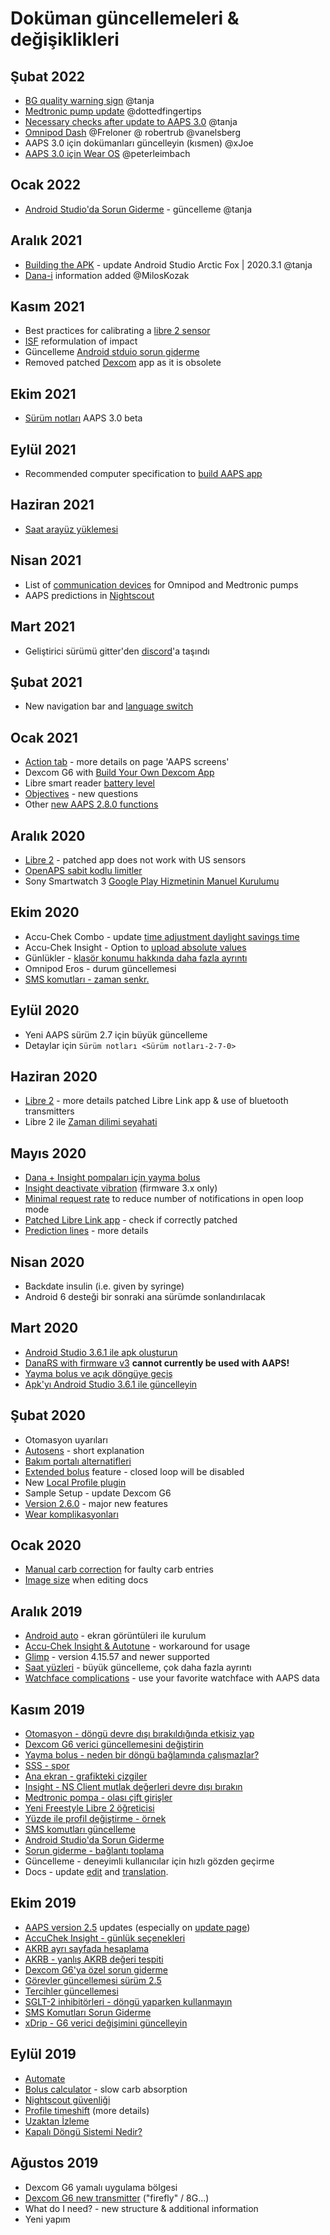 # Doküman güncellemeleri & değişiklikleri

## Şubat 2022

- [BG quality warning sign](../Getting-Started/Screenshots.md#bg-warning-sign) @tanja
- [Medtronic pump update](../CompatiblePumps/MedtronicPump.md) @dottedfingertips
- [Necessary checks after update to AAPS 3.0](../Installing-AndroidAPS/update3_0.md) @tanja
- [Omnipod Dash](../CompatiblePumps/OmnipodDASH.md) @Freloner @ robertrub @vanelsberg
- AAPS 3.0 için dokümanları güncelleyin (kısmen) @xJoe
- [AAPS 3.0 için Wear OS](../Configuration/Watchfaces.md) @peterleimbach

## Ocak 2022

- [Android Studio'da Sorun Giderme](../Installing-AndroidAPS/troubleshooting_androidstudio.md) - güncelleme @tanja

## Aralık 2021

- [Building the APK](../Installing-AndroidAPS/building-AAPS.md) - update Android Studio Arctic Fox | 2020.3.1 @tanja
- [Dana-i](../CompatiblePumps/DanaRS-Insulin-Pump.md) information added @MilosKozak

## Kasım 2021

- Best practices for calibrating a [libre 2 sensor](../CompatibleCgms/Libre2.md#best-practices-for-calibrating-a-libre-2-sensor)
- [ISF](../Getting-Started/FAQ.md) reformulation of impact
- Güncelleme [Android stduio sorun giderme](../Installing-AndroidAPS/troubleshooting_androidstudio.md)
- Removed patched [Dexcom](../CompatibleCgms/DexcomG6.md) app as it is obsolete

## Ekim 2021

- [Sürüm notları](../Installing-AndroidAPS/Releasenotes.md) AAPS 3.0 beta

## Eylül 2021

- Recommended computer specification to [build AAPS app](../Installing-AndroidAPS/building-AAPS.md#computer-and-software-specifications-for-building-aaps)

## Haziran 2021

- [Saat arayüz yüklemesi ](../Configuration/Watchfaces.md)

## Nisan 2021

- List of [communication devices](../Module/module.md#additional-communication-device) for Omnipod and Medtronic pumps
- AAPS predictions in [Nightscout](../Installing-AndroidAPS/Nightscout.md#manual-nightscout-setup)

## Mart 2021

- Geliştirici sürümü gitter'den [discord](https://discord.gg/4fQUWHZ4Mw)'a taşındı

## Şubat 2021

- New navigation bar and [language switch](../ChangeLanguage/ChangeLanguage.md)

## Ocak 2021

- [Action tab](../Getting-Started/Screenshots.md#action-tab) - more details on page 'AAPS screens'
- Dexcom G6 with [Build Your Own Dexcom App](../CompatibleCgms/DexcomG6.md#if-using-g6-with-build-your-own-dexcom-app)
- Libre smart reader [battery level](../Getting-Started/Screenshots.md#sensor-level-battery)
- [Objectives](../Usage/completing-the-objectives.md#objective-3-prove-your-knowledge) - new questions
- Other [new AAPS 2.8.0 functions](../Installing-AndroidAPS/Releasenotes.md#version-280)

## Aralık 2020

- [Libre 2](../CompatibleCgms/Libre2.md) - patched app does not work with US sensors
- [OpenAPS sabit kodlu limitler](../Usage/Open-APS-features.md#overview-of-hard-coded-limits)
- Sony Smartwatch 3 [Google Play Hizmetinin Manuel Kurulumu](../Usage/SonySW3.md)

## Ekim 2020

- Accu-Chek Combo - update [time adjustment daylight savings time](../Usage/Timezone-traveling.md#time-adjustment-daylight-savings-time-dst)
- Accu-Chek Insight - Option to [upload absolute values](../CompatiblePumps/Accu-Chek-Insight-Pump.md#settings-in-aaps)
- Günlükler - [klasör konumu hakkında daha fazla ayrıntı](../Usage/Accessing-logfiles.md)
- Omnipod Eros - durum güncellemesi
- [SMS komutları - zaman senkr.](../Children/SMS-Commands.md)

## Eylül 2020

- Yeni AAPS sürüm 2.7 için büyük güncelleme
- Detaylar için `Sürüm notları <Sürüm notları-2-7-0>`

## Haziran 2020

- [Libre 2](../CompatibleCgms/Libre2.md) - more details patched Libre Link app & use of bluetooth transmitters
- Libre 2 ile [Zaman dilimi seyahati](../Usage/Timezone-traveling.md)

## Mayıs 2020

- [Dana + Insight pompaları için yayma bolus](../Usage/Extended-Carbs.md#extended-bolus-and-switch-to-open-loop---dana-and-insight-pump-only)
- [Insight deactivate vibration](../CompatiblePumps/Accu-Chek-Insight-Pump.md#vibration) (firmware 3.x only)
- [Minimal request rate](../Configuration/Preferences.md#minimal-request-change-) to reduce number of notifications in open loop mode
- [Patched Libre Link app](../CompatibleCgms/Libre2.md#5-use-the-patched-librelink-app-with-xdrip) - check if correctly patched
- [Prediction lines](../Getting-Started/Screenshots.md#prediction-lines) - more details

## Nisan 2020

- Backdate insulin (i.e. given by syringe)
- Android 6 desteği bir sonraki ana sürümde sonlandırılacak

## Mart 2020

- [Android Studio 3.6.1 ile apk oluşturun](../Installing-AndroidAPS/building-AAPS.md)
- [DanaRS with firmware v3](../CompatiblePumps/DanaRS-Insulin-Pump.md) **cannot currently be used with AAPS!**
- [Yayma bolus ve açık döngüye geçiş](../Usage/Extended-Carbs.md#extended-bolus-and-switch-to-open-loop---dana-and-insight-pump-only)
- [Apk'yı Android Studio 3.6.1 ile güncelleyin](../Installing-AndroidAPS/Update-to-new-version.md)

## Şubat 2020

- Otomasyon uyarıları
- [Autosens](../Usage/Open-APS-features.md#autosens) - short explanation
- [Bakım portalı alternatifleri](../Usage/CPbefore26.md)
- [Extended bolus](../Usage/Extended-Carbs.md#extended-bolus-and-switch-to-open-loop---dana-and-insight-pump-only) feature - closed loop will be disabled
- New [Local Profile plugin](../Configuration/Config-Builder.md#local-profile)
- Sample Setup - update Dexcom G6
- [Version 2.6.0](../Installing-AndroidAPS/Releasenotes.md#version-260) - major new features
- [Wear komplikasyonları](../Configuration/Watchfaces.md)

## Ocak 2020

- [Manual carb correction](../Getting-Started/Screenshots.md#carb-correction) for faulty carb entries
- [Image size](../make-a-PR.md) when editing docs

## Aralık 2019

- [Android auto](../Usage/Android-auto.md) - ekran görüntüleri ile kurulum
- [Accu-Chek Insight & Autotune](../CompatiblePumps/Accu-Chek-Insight-Pump.md#settings-in-aaps) - workaround for usage
- [Glimp](../Configuration/Config-Builder.md#bg-source) - version 4.15.57 and newer supported
- [Saat yüzleri](../Configuration/Watchfaces.md) - büyük güncelleme, çok daha fazla ayrıntı
- [Watchface complications](../Configuration/Watchfaces.md#complications) - use your favorite watchface with AAPS data

## Kasım 2019

- [Otomasyon - döngü devre dışı bırakıldığında etkisiz yap](../Usage/Automation.md)
- [Dexcom G6 verici güncellemesini değiştirin](../CompatibleCgms/xDrip.md#replace-transmitter)
- [Yayma bolus - neden bir döngü bağlamında çalışmazlar?](../Usage/Extended-Carbs.md#extended-bolus-and-switch-to-open-loop---dana-and-insight-pump-only)
- [SSS - spor](../Getting-Started/FAQ.md#sports)
- [Ana ekran - grafikteki çizgiler](../Getting-Started/Screenshots.md#section-f---main-graph)
- [Insight - NS Client mutlak değerleri devre dışı bırakın](../CompatiblePumps/Accu-Chek-Insight-Pump.md#settings-in-aaps)
- [Medtronic pompa - olası çift girişler](../CompatiblePumps/MedtronicPump.md)
- [Yeni Freestyle Libre 2 öğreticisi](../CompatibleCgms/Libre2.md)
- [Yüzde ile profil değiştirme - örnek](../Usage/Profiles.md)
- [SMS komutları güncelleme](../Children/SMS-Commands.md)
- [Android Studio'da Sorun Giderme](../Installing-AndroidAPS/troubleshooting_androidstudio.md)
- [Sorun giderme - bağlantı toplama](../Usage/troubleshooting.md)
- Güncelleme - deneyimli kullanıcılar için hızlı gözden geçirme
- Docs - update [edit](../make-a-PR.md#code-syntax) and [translation](../translations.md#translation-of-the-documentation).

## Ekim 2019

- [AAPS version 2.5](../Installing-AndroidAPS/Releasenotes.md#version-250) updates (especially on [update page](../Installing-AndroidAPS/Update-to-new-version.md))
- [AccuChek Insight - günlük seçenekleri](../CompatiblePumps/Accu-Chek-Insight-Pump.md#settings-in-aaps)
- [AKRB ayrı sayfada hesaplama](../Usage/COB-calculation.md)
- [AKRB - yanlış AKRB değeri tespiti](../Usage/COB-calculation.md#detection-of-wrong-cob-values)
- [Dexcom G6'ya özel sorun giderme](../CompatibleCgms/DexcomG6.md#dexcom-g6one-specific-troubleshooting)
- [Görevler güncellemesi sürüm 2.5](../Usage/completing-the-objectives.md)
- [Tercihler güncellemesi](../Configuration/Preferences.md)
- [SGLT-2 inhibitörleri - döngü yaparken kullanmayın](../Getting-Started/PreparingForAaps.md#no-sglt-2-inhibitors)
- [SMS Komutları Sorun Giderme](../Children/SMS-Commands.md#troubleshooting)
- [xDrip - G6 verici değişimini güncelleyin](../CompatibleCgms/xDrip.md#replace-transmitter)

## Eylül 2019

- [Automate](../Usage/Automation.md)
- [Bolus calculator](../Getting-Started/Screenshots.md#wrong-cob-detection) - slow carb absorption
- [Nightscout güvenliği](../Installing-AndroidAPS/Nightscout.md#security-considerations)
- [Profile timeshift](../Usage/Profiles.md#time-shift-of-the-circadian-percentage-profile) (more details)
- [Uzaktan İzleme](../Children/Children.md)
- [Kapalı Döngü Sistemi Nedir?](../Getting-Started/Introduction.md#what-does-hybrid-closed-loop-mean)

## Ağustos 2019

- Dexcom G6 yamalı uygulama bölgesi
- [Dexcom G6 new transmitter](../CompatibleCgms/xDrip.md#connect-g6-transmitter-for-the-first-time) ("firefly" / 8G...)
- What do I need? - new structure & additional information
- Yeni yapım
